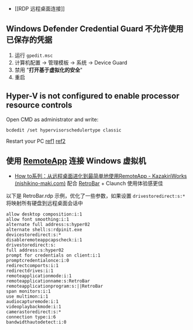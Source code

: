 
- [[RDP 远程桌面连接]]

## Windows Defender Credential Guard 不允许使用已保存的凭据

1. 运行 `gpedit.msc`
2. 计算机配置 -> 管理模板 -> 系统 -> Device Guard 
3. 禁用 "**打开基于虚拟化的安全**"
4. 重启

## Hyper-V is not configured to enable processor resource controls

Open CMD as administrator and write: 
```
bcdedit /set hypervisorschedulertype classic
```
Restart your PC
[ref1](https://www.youtube.com/watch?v=byT_yXwje0c) [ref2](https://www.reddit.com/r/HyperV/comments/ah0a27/hyperv_is_not_configured_to_enable_processor/)

## 使用 [RemoteApp](https://github.com/kimmknight/remoteapptool) 连接 Windows 虚拟机

- [How to系列：从远程桌面进化到最简单地使用RemoteApp - KazakiriWorks (nishikino-maki.com)](https://nishikino-maki.com/archives/Easy-to-RemoteApp.html)
配合 [RetroBar](https://github.com/dremin/RetroBar) + Claunch 使用体验感更佳

以下是 RetroBar.rdp 示例，优化了一些参数，如果设置 `drivestoredirect:s:*` 将映射所有硬盘到远程桌面会话中
```rdp
allow desktop composition:i:1
allow font smoothing:i:1
alternate full address:s:hyper02
alternate shell:s:rdpinit.exe
devicestoredirect:s:*
disableremoteappcapscheck:i:1
drivestoredirect:s:
full address:s:hyper02
prompt for credentials on client:i:1
promptcredentialonce:i:0
redirectcomports:i:1
redirectdrives:i:1
remoteapplicationmode:i:1
remoteapplicationname:s:RetroBar
remoteapplicationprogram:s:||RetroBar
span monitors:i:1
use multimon:i:1
audiocapturemode:i:1
videoplaybackmode:i:1
camerastoredirect:s:*
connection type:i:6
bandwidthautodetect:i:0
```

